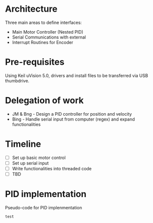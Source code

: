 # Architecture

Three main areas to define interfaces:

* Main Motor Controller (Nested PID)
* Serial Communications with external
* Interrupt Routines for Encoder

# Pre-requisites

Using Keil uVision 5.0, drivers and install files to be transferred via USB thumbdrive.

# Delegation of work

* JM & Bng - Design a PID controller for position and velocity
* Bing - Handle serial input from computer (regex) and expand functionalities

# Timeline
- [ ] Set up basic motor control
- [ ] Set up serial input
- [ ] Write functionalities into threaded code
- [ ] TBD

# PID implementation

Pseudo-code for PID implenmentation

```
test
```